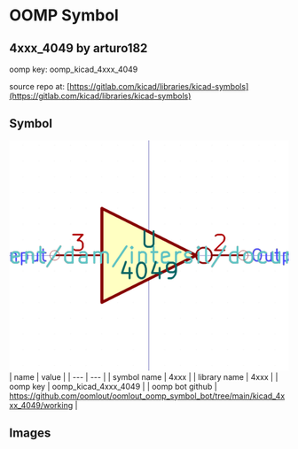 # OOMP Symbol  
## 4xxx_4049  by arturo182  
  
oomp key: oomp_kicad_4xxx_4049  
  
source repo at: [https://gitlab.com/kicad/libraries/kicad-symbols](https://gitlab.com/kicad/libraries/kicad-symbols)  
## Symbol  
  
[![working.png](working_600.png)](working.png)  
| name | value | 
| --- | --- | 
| symbol name | 4xxx | 
| library name | 4xxx | 
| oomp key | oomp_kicad_4xxx_4049 | 
| oomp bot github | https://github.com/oomlout/oomlout_oomp_symbol_bot/tree/main/kicad_4xxx_4049/working | 
## Images  
